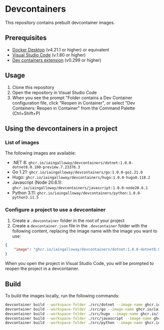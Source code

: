 # Devcontainers

This repository contains prebuilt devcontainer images.

## Prerequisites

- [Docker Desktop](https://www.docker.com/products/docker-desktop) (v4.21.1 or higher) or equivalent
- [Visual Studio Code](https://code.visualstudio.com/) (v.1.80 or higher)
- [Dev containers extension](https://marketplace.visualstudio.com/items?itemName=ms-vscode-remote.remote-containers) (v0.299 or higher)

## Usage

1. Clone this repository
2. Open the repository in Visual Studio Code
3. When you see the prompt "Folder contains a Dev Container configuration file, click "Reopen in Container", or select "Dev Containers: Reopen in Container" from the Command Palette (Ctrl+Shift+P)

## Using the devcontainers in a project

### List of images

The following images are available:

- .NET 8: `ghcr.io/iaingalloway/devcontainers/dotnet:1.0.0-dotnet8.0.100-preview.7.23376.3`
- Go 1.21: `ghcr.io/iaingalloway/devcontainers/go:1.0.0-go1.21.0`
- Hugo: `ghcr.io/iaingalloway/devcontainers/hugo:1.0.0-hugo0.118.2`
- Javascript (Node 20.6.1): `ghcr.io/iaingalloway/devcontainers/javascript:1.0.0-node20.6.1`
- Python 3.11: `ghcr.io/iaingalloway/devcontainers/python:1.0.0-python3.11.5`

### Configure a project to use a devcontainer

1. Create a `.devcontainer` folder in the root of your project
2. Create a `devcontainer.json` file in the `.devcontainer` folder with the following content, replacing the image name with the image you want to use:

```json
{
    "image": "ghcr.io/iaingalloway/devcontainers/dotnet:1.0.0-dotnet8.0.100-preview.7.23376.3",
}
```

When you open the project in Visual Studio Code, you will be prompted to reopen the project in a devcontainer.

## Build

To build the images locally, run the following commands:

```bash
devcontainer build --workspace-folder ./src/dotnet --image-name ghcr.io/iaingalloway/devcontainers/dotnet:local
devcontainer build --workspace-folder ./src/go --image-name ghcr.io/iaingalloway/devcontainers/go:local
devcontainer build --workspace-folder ./src/hugo --image-name ghcr.io/iaingalloway/devcontainers/hugo:local
devcontainer build --workspace-folder ./src/javascript --image-name ghcr.io/iaingalloway/devcontainers/javascript:local
devcontainer build --workspace-folder ./src/python --image-name ghcr.io/iaingalloway/devcontainers/python:local
```
